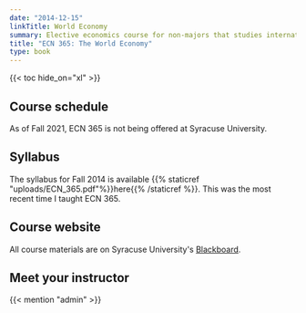 ```yaml
---
date: "2014-12-15"
linkTitle: World Economy
summary: Elective economics course for non-majors that studies international economic issues at a level appropriate for students with knowledge of micro- and macroeconomics at the principles level
title: "ECN 365: The World Economy"
type: book
---
```


{{< toc hide_on="xl" >}}

## Course schedule

As of Fall 2021, ECN 365 is not being offered at Syracuse University.

## Syllabus

The syllabus for Fall 2014 is available {{% staticref "uploads/ECN_365.pdf"%}}here{{% /staticref %}}. This was the most recent time I taught ECN 365.


## Course website

All course materials are on Syracuse University's [Blackboard](https://blackboard.syr.edu/webapps/portal/frameset.jsp).

## Meet your instructor

{{< mention "admin" >}}
